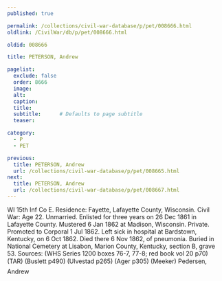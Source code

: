 ```yaml
---
published: true

permalink: /collections/civil-war-database/p/pet/008666.html
oldlink: /CivilWar/db/p/pet/008666.html

oldid: 008666

title: PETERSON, Andrew

pagelist:
  exclude: false
  order: 8666
  image: 
  alt:
  caption:
  title:
  subtitle:      # Defaults to page subtitle
  teaser:

category: 
  - P 
  - PET

previous:
  title: PETERSON, Andrew
  url: /collections/civil-war-database/p/pet/008665.html  
next:
  title: PETERSON, Andrew
  url: /collections/civil-war-database/p/pet/008667.html   
---
```

WI 15th Inf Co E. Residence: Fayette, Lafayette County, Wisconsin. Civil War: Age 22. Unmarried. Enlisted for three years on 26 Dec 1861 in Lafayette County. Mustered 6 Jan 1862 at Madison, Wisconsin. Private. Promoted to Corporal 1 Jul 1862. Left sick in hospital at Bardstown, Kentucky, on 6 Oct 1862. Died there 6 Nov 1862, of pneumonia. Buried in National Cemetery at Lisabon, Marion County, Kentucky, section B, grave 53. Sources: (WHS Series 1200 boxes 76-7, 77-8; red book vol 20 p70) (TAR) (Buslett p490) (Ulvestad p265) (Ager p305) (Meeker) &#147;Pedersen, Andrew&#148;